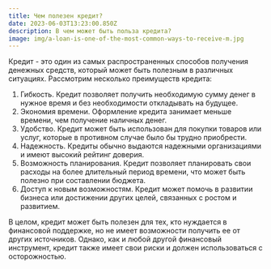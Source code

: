```yaml
---
title: Чем полезен кредит?
date: 2023-06-03T13:23:00.850Z
description: В чем может быть польза кредита?
image: img/a-loan-is-one-of-the-most-common-ways-to-receive-m.jpg
---
```

Кредит - это один из самых распространенных способов получения денежных средств, который может быть полезным в различных ситуациях. Рассмотрим несколько преимуществ кредита:

1. Гибкость. Кредит позволяет получить необходимую сумму денег в нужное время и без необходимости откладывать на будущее.
2. Экономия времени. Оформление кредита занимает меньше времени, чем получение наличных денег.
3. Удобство. Кредит может быть использован для покупки товаров или услуг, которые в противном случае было бы трудно приобрести.
4. Надежность. Кредиты обычно выдаются надежными организациями и имеют высокий рейтинг доверия.
5. Возможность планирования. Кредит позволяет планировать свои расходы на более длительный период времени, что может быть полезно при составлении бюджета.
6. Доступ к новым возможностям. Кредит может помочь в развитии бизнеса или достижении других целей, связанных с ростом и развитием.

В целом, кредит может быть полезен для тех, кто нуждается в финансовой поддержке, но не имеет возможности получить ее от других источников. Однако, как и любой другой финансовый инструмент, кредит также имеет свои риски и должен использоваться с осторожностью.